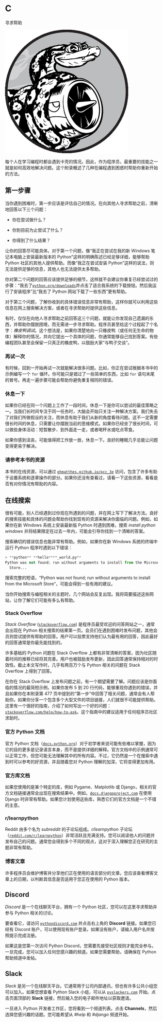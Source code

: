 # C

寻求帮助

![](img/chapterart.png)

每个人在学习编程时都会遇到卡壳的情况。因此，作为程序员，最重要的技能之一就是如何高效地解决问题。这个附录概述了几种在编程遇到困惑时帮助你重新开始的方法。

## 第一步骤

当你遇到困难时，第一步应该是评估自己的情况。在向其他人寻求帮助之前，清晰地回答以下三个问题：

+   你在尝试做什么？

+   你到目前为止尝试了什么？

+   你得到了什么结果？

让你的回答尽可能具体。对于第一个问题，像“我正在尝试在我的新 Windows 笔记本电脑上安装最新版本的 Python”这样的明确陈述已经足够详细，能够帮助 Python 社区的其他人提供帮助。而像“我正在尝试安装 Python”这样的说法，则无法提供足够的信息，其他人也无法提供太多帮助。

你对第二个问题的回答应该提供足够的细节，这样就不会建议你重复已经尝试过的步骤：“我去了[`python.org/downloads`](https://python.org/downloads)并点击了适合我系统的下载按钮。然后我运行了安装程序”比“我去了 Python 网站下载了一些东西”更有帮助。

对于第三个问题，了解你收到的具体错误信息非常有帮助，这样你就可以利用这些信息在网上搜索解决方案，或者在寻求帮助时提供这些信息。

有时，仅仅在向他人寻求帮助之前回答这三个问题，就能让你发现自己遗漏的东西，并帮助你摆脱困境，而无需进一步寻求帮助。程序员甚至给这个过程起了个名字：*橡皮鸭调试*。这个想法是，如果你清楚地向一只橡皮鸭（或任何无生命的物体）解释你的情况，并向它提出一个具体的问题，你通常能够自己找到答案。有些编程团队甚至会保留一只真正的橡皮鸭，以鼓励大家“与鸭子交谈”。

### 再试一次

有时候，回到一开始再试一次就能解决很多问题。比如，你正在尝试根据本书中的示例编写一个 `for` 循环。你可能只是错过了一些简单的东西，比如 `for` 语句末尾的冒号。再走一遍步骤可能会帮助你避免重复相同的错误。

### 休息一下

如果你已经在同一个问题上工作了一段时间，休息一下是你可以尝试的最佳策略之一。当我们长时间专注于同一任务时，大脑会开始只关注一种解决方案。我们失去了对我们所做假设的关注，而休息有助于我们从新的角度看待问题。这不一定需要很长时间的休息，只需要让你摆脱当前的思维模式。如果你已经坐了很长时间，可以做些身体活动：短暂散步、到外面走一走，或者喝杯水或吃点零食。

如果你感到沮丧，可能值得把工作放一放，休息一下。良好的睡眠几乎总能让问题变得更易于解决。

### 请参考本书的资源

本书的在线资源，可以通过 [`ehmatthes.github.io/pcc_3e`](https://ehmatthes.github.io/pcc_3e) 访问，包含了许多有助于设置系统和逐章操作的部分。如果你还没有查看过，请看一下这些资源，看看是否有对你情况有帮助的内容。

## 在线搜索

很有可能，别人已经遇到过你现在所遇到的问题，并在网上写下了解决方法。良好的搜索技能和具体的问题会帮助你找到现有的资源来解决你面临的问题。例如，如果你在新 Windows 系统上安装最新版 Python 时遇到困难，搜索 *install python windows* 并将结果限定在过去一年内，可能会引导你找到一个清晰的答案。

搜索确切的错误信息也能非常有帮助。例如，如果你在新 Windows 系统的终端中运行 Python 程序时遇到以下错误：

```py
> **python** **hello****_world.py**
Python was not found; run without arguments to install from the Microsoft
  Store...
```

搜索完整的短语，“Python was not found; run without arguments to install from the Microsoft Store”，可能会得到一些有用的建议。

当你开始搜索与编程相关的主题时，几个网站会反复出现。我将简要描述这些网站，让你了解它们可能有多么有帮助。

### Stack Overflow

*Stack Overflow* ([`stackoverflow.com`](https://stackoverflow.com)) 是程序员最受欢迎的问答网站之一，通常会出现在 Python 相关搜索的结果第一页。会员们在遇到困难时发布问题，其他会员则尝试提供有帮助的回答。用户可以投票支持他们认为最有用的回答，因此最好的回答通常是你最先能找到的。

许多基础的 Python 问题在 Stack Overflow 上都有非常清晰的答案，因为社区随着时间的推移已经将其完善。用户也被鼓励发布更新，因此回答通常保持相对的时效性。截止本文写作时，几乎有两百万个与 Python 相关的问题在 Stack Overflow 上得到了回答。

在你在 Stack Overflow 上发布问题之前，有一个期望需要了解。问题应该是你面临的情况的最简短示例。如果你发布 5 到 20 行代码，能够重现你遇到的错误，并且如果你在本附录第 477 页中提到的“第一步”中回答了相关问题，通常会有人帮助你。如果你分享一个包含多个大型文件的项目链接，人们就很不可能提供帮助。这里有一个很好的指南，介绍了如何写出一个好的问题：[`stackoverflow.com/help/how-to-ask`](https://stackoverflow.com/help/how-to-ask)。这个指南中的建议适用于任何程序员社区求助时。

### 官方 Python 文档

官方 Python 文档（[`docs.python.org`](https://docs.python.org)）对于初学者来说可能有些难以掌握，因为它的目的更多是记录语言本身，而不是提供详细的解释。官方文档中的示例通常可以正常工作，但您可能无法理解其中的所有内容。不过，它仍然是一个在搜索中遇到时可以参考的好资源，并且随着您对 Python 理解的加深，它将变得更加有用。

### 官方库文档

如果您使用的是某个特定的库，例如 Pygame、Matplotlib 或 Django，相关的官方文档链接通常会出现在搜索结果中。例如，[`docs.djangoproject.com`](https://docs.djangoproject.com) 在使用 Django 时非常有帮助。如果您计划使用这些库，熟悉它们的官方文档是一个不错的主意。

### r/learnpython

Reddit 由多个名为 *subreddit* 的子论坛组成。*r/learnpython* 子论坛（[`reddit.com/r/learnpython`](https://reddit.com/r/learnpython)）非常活跃且充满支持。您可以阅读他人的问题并发布自己的问题。通常您会得到多个不同的观点，这对于深入理解您正在研究的主题非常有帮助。

### 博客文章

许多程序员会维护博客并分享他们正在使用的语言部分的文章。您应该查看博客文章上的日期，以判断其信息是否适用于您正在使用的 Python 版本。

## Discord

*Discord* 是一个在线聊天平台，拥有一个 Python 社区，您可以在这里寻求帮助并参与 Python 相关的讨论。

要查看它，请访问 [`pythondiscord.com`](https://pythondiscord.com) 并点击右上角的 **Discord** 链接。如果您已经有 Discord 账户，可以使用现有账户登录。如果没有账户，请输入用户名并按照提示完成注册。

如果这是您第一次访问 Python Discord，您需要先接受社区规则才能完全参与。一旦完成，您可以加入任何您感兴趣的频道。如果您需要帮助，请确保在 Python 帮助频道中发帖。

## Slack

*Slack* 是另一个在线聊天平台。它通常用于公司内部通讯，但也有许多公共小组您可以加入。如果您想查看 Python Slack 小组，可以从 [`pyslackers.com`](https://pyslackers.com) 开始。点击页面顶部的 **Slack** 链接，然后输入您的电子邮件地址以获取邀请。

一旦进入 Python 开发者工作区，您将看到一个频道列表。点击 **Channels**，然后选择您感兴趣的话题。您可能希望从 *#help* 和 *#django* 频道开始。
